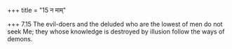 +++
title = "15 न माम्"

+++
7.15 The evil-doers and the deluded who are the lowest of men do not
seek Me; they whose knowledge is destroyed by illusion follow the ways
of demons.
